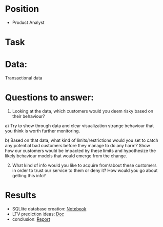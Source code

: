 
# Position
- Product Analyst

# Task

# Data: 
Transactional data

# Questions to answer:
1. Looking at the data, which customers would you deem risky based on their behaviour?

  a) Try to show through data and clear visualization strange behaviour that you think
  is worth further monitoring.
  
  b) Based on that data, what kind of limits/restrictions would you set to catch any
  potential bad customers before they manage to do any harm? Show how our customers would
  be impacted by these limits and hypothesize the likely behaviour models that would emerge from
  the change.

2. What kind of info would you like to acquire from/about these customers in order to trust
our service to them or deny it? How would you go about getting this info?

# Results
- SQLlite database creation: [Notebook](https://github.com/yurywallet/test_assignments/blob/main/smalls/smalls_sql_example.ipynb)
- LTV prediction ideas: [Doc](https://github.com/yurywallet/test_assignments/blob/main/smalls/LTV%20prediction.pdf)
- conclusion: [Report](https://github.com/yurywallet/test_assignments/blob/main/smalls/task_smalls.ipynb)
